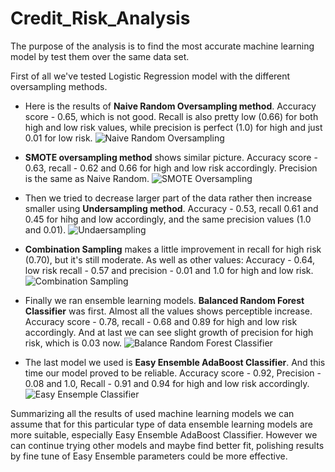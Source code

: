 # Credit_Risk_Analysis

The purpose of the analysis is to find the most accurate machine learning model by test them over the same data set. 

First of all we've tested Logistic Regression model with the different oversampling methods. 
- Here is the results of **Naive Random Oversampling method**.
Accuracy score - 0.65, which is not good. Recall is also pretty low (0.66) for both high and low risk values, while precision is perfect (1.0) for high and just 0.01 for low risk.
![Naive Random Oversampling](https://user-images.githubusercontent.com/79814533/138602332-bfee1bea-5915-4762-8c83-df6611523fc2.png)

- **SMOTE oversampling method** shows similar picture. 
Accuracy score - 0.63, recall - 0.62 and 0.66 for high and low risk accordingly. Precision is the same as Naive Random.
![SMOTE Oversampling](https://user-images.githubusercontent.com/79814533/138602348-7b3d7abd-d911-4191-bfe7-f7cf8089a8b4.png)

- Then we tried to decrease larger part of the data rather then increase smaller using **Undersampling method**.
Accuracy - 0.53, recall 0.61 and 0.45 for hihg and low accordingly, and the same precision values (1.0 and 0.01).
![Undaersampling](https://user-images.githubusercontent.com/79814533/138602361-9b1c98ed-5572-4c7d-881a-5668213bc6e1.png)

- **Combination Sampling** makes a little improvement in recall for high risk (0.70), but it's still moderate. 
As well as other values: Accuracy - 0.64, low risk recall - 0.57 and precision - 0.01 and 1.0 for high and low risk.
![Combination Sampling](https://user-images.githubusercontent.com/79814533/138602379-35e32174-23c8-48f6-9562-0d1b1996741f.png)

- Finally we ran ensemble learning models. **Balanced Random Forest Classifier** was first.
Almost all the values shows perceptible increase. Accuracy score - 0.78, recall - 0.68 and 0.89 for high and low risk accordingly. 
And at last we can see slight growth of precision for high risk, which is 0.03 now.
![Balance Random Forest Classifier](https://user-images.githubusercontent.com/79814533/138602395-225012d4-1c66-4f23-92ea-478392816670.png)

- The last model we used is **Easy Ensemble AdaBoost Classifier**. And this time our model proved to be reliable. 
Accuracy score - 0.92, Precision - 0.08 and 1.0, Recall - 0.91 and 0.94 for high and low risk accordingly.
![Easy Ensemple Classifier](https://user-images.githubusercontent.com/79814533/138602414-d20682d1-3836-4726-82ee-913665e77985.png)

Summarizing all the results of used machine learning models we can assume that for this particular type of data ensemble learning models are more suitable, especially Easy Ensemble AdaBoost Classifier. However we can continue trying other models and maybe find better fit, polishing results by fine tune of Easy Ensemble parameters could be more effective. 
